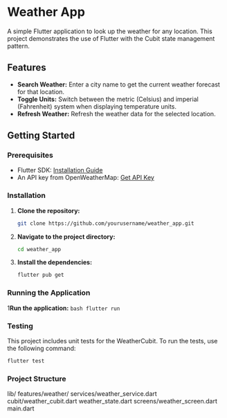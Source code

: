 # Weather App

A simple Flutter application to look up the weather for any location. This project demonstrates the use of Flutter with the Cubit state management pattern.

## Features

- **Search Weather:** Enter a city name to get the current weather forecast for that location.
- **Toggle Units:** Switch between the metric (Celsius) and imperial (Fahrenheit) system when displaying temperature units.
- **Refresh Weather:** Refresh the weather data for the selected location.

## Getting Started

### Prerequisites

- Flutter SDK: [Installation Guide](https://flutter.dev/docs/get-started/install)
- An API key from OpenWeatherMap: [Get API Key](https://openweathermap.org/api)

### Installation

1. **Clone the repository:**
    ```bash
    git clone https://github.com/yourusername/weather_app.git
    ```
2. **Navigate to the project directory:**
    ```bash
    cd weather_app
    ```
3. **Install the dependencies:**
    ```bash
    flutter pub get
    ```

### Running the Application

1**Run the application:**
    ```bash
    flutter run
    ```

### Testing

This project includes unit tests for the WeatherCubit. To run the tests, use the following command:

```bash
flutter test
```

### Project Structure
lib/
    features/weather/
        services/weather_service.dart
        cubit/weather_cubit.dart
              weather_state.dart
        screens/weather_screen.dart
main.dart